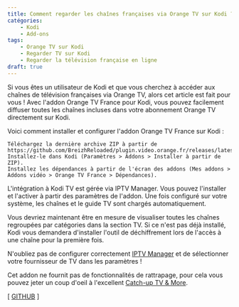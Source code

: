 ```yaml
---
title: Comment regarder les chaînes françaises via Orange TV sur Kodi ?
catégories:
    - Kodi
    - Add-ons
tags:
    - Orange TV sur Kodi
    - Regarder TV sur Kodi
    - Regarder la télévision française en ligne
draft: true
---
```


Si vous êtes un utilisateur de Kodi et que vous cherchez à accéder aux chaînes de télévision françaises via Orange TV, alors cet article est fait pour vous ! Avec l'addon Orange TV France pour Kodi, vous pouvez facilement diffuser toutes les chaînes incluses dans votre abonnement Orange TV directement sur Kodi.

Voici comment installer et configurer l'addon Orange TV France sur Kodi :

    Téléchargez la dernière archive ZIP à partir de https://github.com/BreizhReloaded/plugin.video.orange.fr/releases/latest
    Installez-le dans Kodi (Paramètres > Addons > Installer à partir de ZIP).
    Installez les dépendances à partir de l'écran des addons (Mes addons > Addons vidéo > Orange TV France > Dépendances).

L'intégration à Kodi TV est gérée via IPTV Manager. Vous pouvez l'installer et l'activer à partir des paramètres de l'addon. Une fois configuré sur votre système, les chaînes et le guide TV sont chargés automatiquement.

Vous devriez maintenant être en mesure de visualiser toutes les chaînes regroupées par catégories dans la section TV. Si ce n'est pas déjà installé, Kodi vous demandera d'installer l'outil de déchiffrement lors de l'accès à une chaîne pour la première fois.

N'oubliez pas de configurer correctement [IPTV Manager](https://github.com/add-ons/service.iptv.manager) et de sélectionner votre fournisseur de TV dans les paramètres !

Cet addon ne fournit pas de fonctionnalités de rattrapage, pour cela vous pouvez jeter un coup d'oeil à l'excellent [Catch-up TV & More](https://github.com/Catch-up-TV-and-More/plugin.video.catchuptvandmore/).

[ [GITHUB](https://github.com/BreizhReloaded/plugin.video.orange.fr) ]
